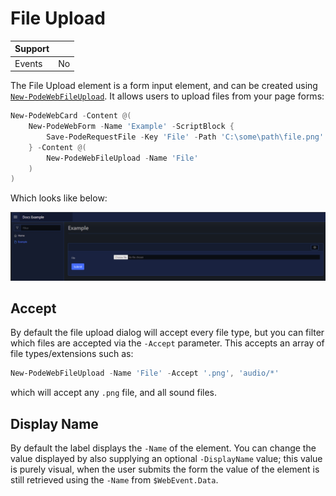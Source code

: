 # File Upload

| Support | |
| ------- |-|
| Events | No |

The File Upload element is a form input element, and can be created using [`New-PodeWebFileUpload`](../../../Functions/Elements/New-PodeWebFileUpload). It allows users to upload files from your page forms:

```powershell
New-PodeWebCard -Content @(
    New-PodeWebForm -Name 'Example' -ScriptBlock {
        Save-PodeRequestFile -Key 'File' -Path 'C:\some\path\file.png'
    } -Content @(
        New-PodeWebFileUpload -Name 'File'
    )
)
```

Which looks like below:

![file_upload](../../../images/file_upload.png)

## Accept

By default the file upload dialog will accept every file type, but you can filter which files are accepted via the `-Accept` parameter. This accepts an array of file types/extensions such as:

```powershell
New-PodeWebFileUpload -Name 'File' -Accept '.png', 'audio/*'
```

which will accept any `.png` file, and all sound files.

## Display Name

By default the label displays the `-Name` of the element. You can change the value displayed by also supplying an optional `-DisplayName` value; this value is purely visual, when the user submits the form the value of the element is still retrieved using the `-Name` from `$WebEvent.Data`.
